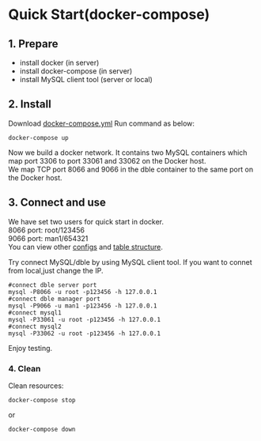 # Quick Start(docker-compose)  
## 1. Prepare
 + install docker (in server)
 + install docker-compose (in server)
 + install MySQL client tool (server or local)
## 2. Install
 Download [docker-compose.yml](https://raw.githubusercontent.com/actiontech/dble/master/docker-images/quick-start/docker-compose.yml) 
Run command as below: 
```
docker-compose up
```

Now we build a docker network. It contains two MySQL containers which map port 3306  to port 33061 and 33062 on the Docker host.   
We map TCP port 8066 and 9066 in the dble container to the same port on the Docker host. 
 
## 3. Connect and use
   We have set two users for quick start in docker.  
   8066 port: root/123456    
   9066 port: man1/654321   
   You can view other [configs](https://github.com/actiontech/dble/tree/master/docker-images/quick-start) and [table structure](https://github.com/actiontech/dble/blob/master/src/main/resources/testdb.sql). 
   
   Try connect MySQL/dble by using MySQL client tool. If you want to connet from local,just change the IP.
   ```
   #connect dble server port
   mysql -P8066 -u root -p123456 -h 127.0.0.1 
   #connect dble manager port
   mysql -P9066 -u man1 -p123456 -h 127.0.0.1
   #connect mysql1
   mysql -P33061 -u root -p123456 -h 127.0.0.1 
   #connect mysql2
   mysql -P33062 -u root -p123456 -h 127.0.0.1
   ```

Enjoy testing.
   
   
 
### 4. Clean

Clean resources:
```
docker-compose stop
```
or

```
docker-compose down
```
 
